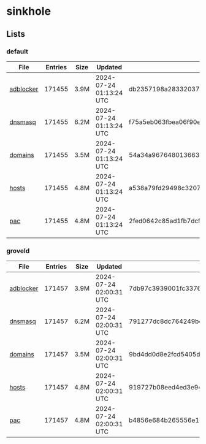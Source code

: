 # sinkhole

## Lists

### default

|File|Entries|Size|Updated|Hash|
|-|-|-|-|-|
|[adblocker](https://raw.githubusercontent.com/groveld/sinkhole/lists/default/adblocker.txt)|171455|3.9M|2024-07-24 01:13:24 UTC|db2357198a283320375595bb518baa7fd5269bb4ce339d2c27803cfc8cb38e0e|
|[dnsmasq](https://raw.githubusercontent.com/groveld/sinkhole/lists/default/dnsmasq.txt)|171455|6.2M|2024-07-24 01:13:24 UTC|f75a5eb063fbea06f90e5d10bf70c6bcb0a35f2816f0f171479562e2d4b94b66|
|[domains](https://raw.githubusercontent.com/groveld/sinkhole/lists/default/domains.txt)|171455|3.5M|2024-07-24 01:13:24 UTC|54a34a967648013663b97159859aa810d39f3840a037c30ecfc0c1c781f73c07|
|[hosts](https://raw.githubusercontent.com/groveld/sinkhole/lists/default/hosts.txt)|171455|4.8M|2024-07-24 01:13:24 UTC|a538a79fd29498c3207fd065d884cbcfad5b8049897a9a3156d6068ff64fc257|
|[pac](https://raw.githubusercontent.com/groveld/sinkhole/lists/default/pac.txt)|171455|4.8M|2024-07-24 01:13:24 UTC|2fed0642c85ad1fb7dcfcdd36b52a402a0ca7c9f4851169ad1916a9028ce59fe|

### groveld

|File|Entries|Size|Updated|Hash|
|-|-|-|-|-|
|[adblocker](https://raw.githubusercontent.com/groveld/sinkhole/lists/groveld/adblocker.txt)|171457|3.9M|2024-07-24 02:00:31 UTC|7db97c3939001fc3376e119c897bc707747edf3d22a2f3cf226c9296ac8f5271|
|[dnsmasq](https://raw.githubusercontent.com/groveld/sinkhole/lists/groveld/dnsmasq.txt)|171457|6.2M|2024-07-24 02:00:31 UTC|791277dc8dc764249bc0ea1010754901b33fbf3332a13610434a05751c828622|
|[domains](https://raw.githubusercontent.com/groveld/sinkhole/lists/groveld/domains.txt)|171457|3.5M|2024-07-24 02:00:31 UTC|9bd4dd0d8e2fcd5405d0fa309c6ac9c8af3aae20fde8c3a1f5c1f770b63bd9af|
|[hosts](https://raw.githubusercontent.com/groveld/sinkhole/lists/groveld/hosts.txt)|171457|4.8M|2024-07-24 02:00:31 UTC|919727b08eed4ed3e94aff31cbc434b0ebafbdcccd0f7fcd48f995654f1eb4c7|
|[pac](https://raw.githubusercontent.com/groveld/sinkhole/lists/groveld/pac.txt)|171457|4.8M|2024-07-24 02:00:31 UTC|b4856e684b265556e1e3260fdb8b588b3f9708c3472a2fed06cecdaeb875b7dc|
